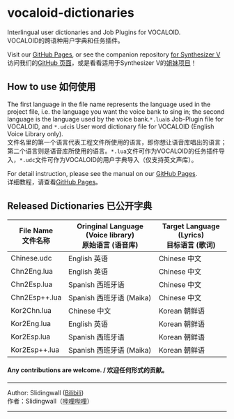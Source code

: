 # vocaloid-dictionaries
Interlingual user dictionaries and Job Plugins for VOCALOID.   
VOCALOID的跨语种用户字典和任务插件。  

Visit our [GitHub Pages](https://slidingwall.github.io/vocaloid-dictionaries), or see the companion repository [for Synthesizer V](https://github.com/Slidingwall/synthv-dictionaries)  
访问我们的[GitHub 页面](https://slidingwall.github.io/vocaloid-dictionaries)，或是看看适用于Synthesizer V的[姐妹项目](https://github.com/Slidingwall/synthv-dictionaries)！

## How to use 如何使用

The first language in the file name represents the language used in the project file, i.e. the language you want the voice bank to sing in; the second language is the language used by the voice bank.`*.lua`is Job-Plugin file for VOCALOID, and `*.udc`is User word dictionary file for VOCALOID (English Voice Library only).   
文件名里的第一个语言代表工程文件所使用的语言，即你想让语音库唱出的语言；第二个语言则是语音库所使用的语言。`*.lua`文件可作为VOCALOID的任务插件导入，`*.udc`文件可作为VOCALOID的用户字典导入（仅支持英文声库）。

For detail instruction, please see the manual on our [GitHub Pages](https://slidingwall.github.io/vocaloid-dictionaries/manual).  
详细教程，请查看[GitHub Pages](https://slidingwall.github.io/vocaloid-dictionaries/manual)。  

## Released Dictionaries 已公开字典
| File Name<br />文件名称 | Oringinal Language (Voice library)<br />原始语言 (语音库) | Target Language (Lyrics)<br />目标语言 (歌词) |
| ------------------ | --------------------------------------------------------- | --------------------------------------------- |
| Chinese.udc        | English 英语                                              | Chinese 中文                                  |
| Chn2Eng.lua        | English 英语                                              | Chinese 中文                                  |
| Chn2Esp.lua        | Spanish 西班牙语                                          | Chinese 中文                                  |
| Chn2Esp++.lua      | Spanish 西班牙语 (Maika)                                  | Chinese 中文                                  |
| Kor2Chn.lua        | Chinese 中文                                              | Korean 朝鲜语                                 |
| Kor2Eng.lua        | English 英语                                              | Korean 朝鲜语                                 |
| Kor2Esp.lua        | Spanish 西班牙语                                          | Korean 朝鲜语                                 |
| Kor2Esp++.lua      | Spanish 西班牙语 (Maika)                                  | Korean 朝鲜语                                 |

#### Any contributions are welcome. / 欢迎任何形式的贡献。

***

Author: Slidingwall ([Bilibili](https://space.bilibili.com/141232009))  
作者：Slidingwall（[哔哩哔哩](https://space.bilibili.com/141232009)）  

---

